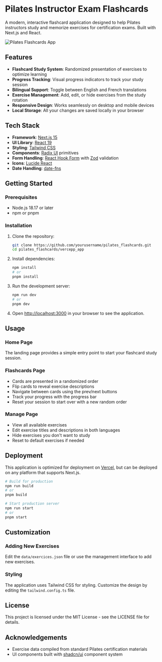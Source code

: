 # Pilates Instructor Exam Flashcards

A modern, interactive flashcard application designed to help Pilates instructors study and memorize exercises for certification exams. Built with Next.js and React.

![Pilates Flashcards App](https://via.placeholder.com/800x400?text=Pilates+Flashcards+App)

## Features

- **Flashcard Study System**: Randomized presentation of exercises to optimize learning
- **Progress Tracking**: Visual progress indicators to track your study session
- **Bilingual Support**: Toggle between English and French translations
- **Exercise Management**: Add, edit, or hide exercises from the study rotation
- **Responsive Design**: Works seamlessly on desktop and mobile devices
- **Local Storage**: All your changes are saved locally in your browser

## Tech Stack

- **Framework**: [Next.js 15](https://nextjs.org/)
- **UI Library**: [React 19](https://react.dev/)
- **Styling**: [Tailwind CSS](https://tailwindcss.com/)
- **Components**: [Radix UI](https://www.radix-ui.com/) primitives
- **Form Handling**: [React Hook Form](https://react-hook-form.com/) with [Zod](https://zod.dev/) validation
- **Icons**: [Lucide React](https://lucide.dev/guide/packages/lucide-react)
- **Date Handling**: [date-fns](https://date-fns.org/)

## Getting Started

### Prerequisites

- Node.js 18.17 or later
- npm or pnpm

### Installation

1. Clone the repository:
   ```bash
   git clone https://github.com/yourusername/pilates_flashcards.git
   cd pilates_flashcards/vercepp_app
   ```

2. Install dependencies:
   ```bash
   npm install
   # or
   pnpm install
   ```

3. Run the development server:
   ```bash
   npm run dev
   # or
   pnpm dev
   ```

4. Open [http://localhost:3000](http://localhost:3000) in your browser to see the application.

## Usage

### Home Page
The landing page provides a simple entry point to start your flashcard study session.

### Flashcards Page
- Cards are presented in a randomized order
- Flip cards to reveal exercise descriptions
- Navigate between cards using the prev/next buttons
- Track your progress with the progress bar
- Reset your session to start over with a new random order

### Manage Page
- View all available exercises
- Edit exercise titles and descriptions in both languages
- Hide exercises you don't want to study
- Reset to default exercises if needed

## Deployment

This application is optimized for deployment on [Vercel](https://vercel.com), but can be deployed on any platform that supports Next.js.

```bash
# Build for production
npm run build
# or
pnpm build

# Start production server
npm run start
# or
pnpm start
```

## Customization

### Adding New Exercises
Edit the `data/exercices.json` file or use the management interface to add new exercises.

### Styling
The application uses Tailwind CSS for styling. Customize the design by editing the `tailwind.config.ts` file.

## License

This project is licensed under the MIT License - see the LICENSE file for details.

## Acknowledgements

- Exercise data compiled from standard Pilates certification materials
- UI components built with [shadcn/ui](https://ui.shadcn.com/) component system 